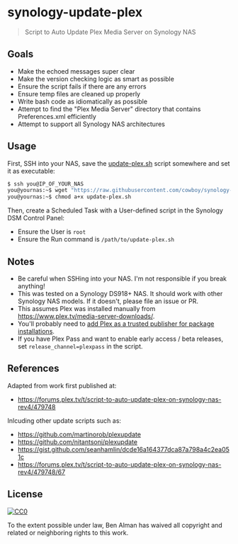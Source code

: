 # synology-update-plex
> Script to Auto Update Plex Media Server on Synology NAS

## Goals

- Make the echoed messages super clear
- Make the version checking logic as smart as possible
- Ensure the script fails if there are any errors
- Ensure temp files are cleaned up properly
- Write bash code as idiomatically as possible
- Attempt to find the "Plex Media Server" directory that contains Preferences.xml efficiently
- Attempt to support all Synology NAS architectures

## Usage

First, SSH into your NAS, save the [update-plex.sh](update-plex.sh) script somewhere and set it as executable:

```sh
$ ssh you@IP_OF_YOUR_NAS
you@yournas:~$ wget "https://raw.githubusercontent.com/cowboy/synology-update-plex/master/update-plex.sh"
you@yournas:~$ chmod a+x update-plex.sh
```

Then, create a Scheduled Task with a User-defined script in the Synology DSM Control Panel:
- Ensure the User is `root`
- Ensure the Run command is `/path/to/update-plex.sh`

## Notes

- Be careful when SSHing into your NAS. I'm not responsible if you break anything!
- This was tested on a Synology DS918+ NAS. It should work with other Synology NAS models. If it doesn't, please file an issue or PR.
- This assumes Plex was installed manually from https://www.plex.tv/media-server-downloads/.
- You'll probably need to [add Plex as a trusted publisher for package installations](https://support.plex.tv/hc/en-us/articles/205165858).
- If you have Plex Pass and want to enable early access / beta releases, set `release_channel=plexpass` in the script.

## References

Adapted from work first published at:
- https://forums.plex.tv/t/script-to-auto-update-plex-on-synology-nas-rev4/479748

Inlcuding other update scripts such as:
- https://github.com/martinorob/plexupdate
- https://github.com/nitantsoni/plexupdate
- https://gist.github.com/seanhamlin/dcde16a164377dca87a798a4c2ea051c
- https://forums.plex.tv/t/script-to-auto-update-plex-on-synology-nas-rev4/479748/67

## License

[![CC0](http://mirrors.creativecommons.org/presskit/buttons/88x31/svg/cc-zero.svg)](https://creativecommons.org/publicdomain/zero/1.0/)

To the extent possible under law, Ben Alman has waived all copyright and related or neighboring rights to this work.
